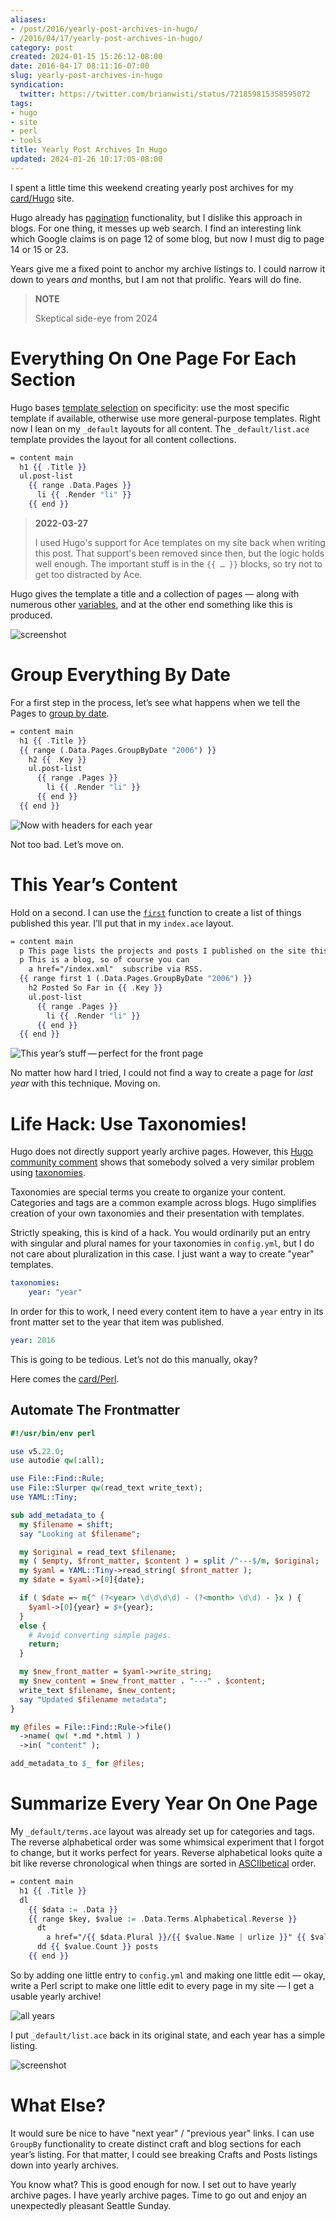 ```yaml
---
aliases:
- /post/2016/yearly-post-archives-in-hugo/
- /2016/04/17/yearly-post-archives-in-hugo/
category: post
created: 2024-01-15 15:26:12-08:00
date: 2016-04-17 08:11:16-07:00
slug: yearly-post-archives-in-hugo
syndication:
  twitter: https://twitter.com/brianwisti/status/721859815358595072
tags:
- hugo
- site
- perl
- tools
title: Yearly Post Archives In Hugo
updated: 2024-01-26 10:17:05-08:00
---
```


I spent a little time this weekend creating yearly post archives for my [card/Hugo](../../../card/Hugo.md) site.

Hugo already has [pagination](https://gohugo.io/extras/pagination/) functionality, but I dislike this approach in blogs. For one thing, it messes up web search. I find an interesting link which Google claims is on page 12 of some blog, but now I must dig to page 14 or 15 or 23.

Years give me a fixed point to anchor my archive listings to. I could narrow it down to years *and* months, but I am not that prolific. Years will do fine.

 > 
 > **NOTE**
>
 > Skeptical side-eye from 2024

# Everything On One Page For Each Section

Hugo bases [template selection](https://gohugo.io/templates/list/) on specificity: use the most specific template if available, otherwise use more general-purpose templates. Right now I lean on my `_default` layouts for all content. The `_default/list.ace` template provides the layout for all content collections.

````handlebars
= content main
  h1 {{ .Title }}
  ul.post-list
    {{ range .Data.Pages }}
      li {{ .Render "li" }}
    {{ end }}
````

 > 
 > **2022-03-27**
>
 > I used Hugo's support for Ace templates on my site back when writing this post. That support's been removed since then, but the logic holds well enough. The important stuff is in the `{{ … }}` blocks, so try not to get too distracted by
 > Ace.

Hugo gives the template a title and a collection of pages — along with numerous other [variables](https://gohugo.io/templates/variables/), and at the other end something like this is produced.

![screenshot](attachments/img/2016/site-default-listing.png "Default listing applied to Craft section")

# Group Everything By Date

For a first step in the process, let’s see what happens when we tell the Pages to [group by date](https://gohugo.io/templates/list/#grouping-by-page-date).

````handlebars
= content main
  h1 {{ .Title }}
  {{ range (.Data.Pages.GroupByDate "2006") }}
    h2 {{ .Key }}
    ul.post-list
      {{ range .Pages }}
        li {{ .Render "li" }}
      {{ end }}
  {{ end }}
````

![Now with headers for each year](attachments/img/2016/site-single-page-year-headers.png)

Not too bad. Let’s move on.

# This Year’s Content

Hold on a second. I can use the [`first`](https://gohugo.io/templates/functions/#first) function to create a list of things published this year. I’ll put that in my `index.ace` layout.

````handlebars
= content main
  p This page lists the projects and posts I published on the site this year.
  p This is a blog, so of course you can
    a href="/index.xml"  subscribe via RSS.
  {{ range first 1 (.Data.Pages.GroupByDate "2006") }}
    h2 Posted So Far in {{ .Key }}
    ul.post-list
      {{ range .Pages }}
        li {{ .Render "li" }}
      {{ end }}
  {{ end }}
````

![This year’s stuff — perfect for the front page](attachments/img/2016/site-this-years-posts.png)

No matter how hard I tried, I could not find a way to create a page for *last year* with this technique. Moving on.

# Life Hack: Use Taxonomies!

Hugo does not directly support yearly archive pages. However, this [Hugo community comment](https://discuss.gohugo.io/t/pagination-and-group-by-date/1441/3) shows that somebody solved a very similar problem using [taxonomies](http://gohugo.io/taxonomies/overview/).

Taxonomies are special terms you create to organize your content. Categories and tags are a common example across blogs. Hugo simplifies creation of your own taxonomies and their presentation with templates.

Strictly speaking, this is kind of a hack. You would ordinarily put an entry with singular and plural names for your taxonomies in `config.yml`, but I do not care about pluralization in this case. I just want a way to create "year" templates.

````yaml
taxonomies:
    year: "year"
````

In order for this to work, I need every content item to have a `year` entry in its front matter set to the year that item was published.

````yaml
year: 2016
````

This is going to be tedious. Let’s not do this manually, okay?

Here comes the [card/Perl](../../../card/Perl.md).

## Automate The Frontmatter

````perl
#!/usr/bin/env perl

use v5.22.0;
use autodie qw(:all);

use File::Find::Rule;
use File::Slurper qw(read_text write_text);
use YAML::Tiny;

sub add_metadata_to {
  my $filename = shift;
  say "Looking at $filename";

  my $original = read_text $filename;
  my ( $empty, $front_matter, $content ) = split /^---$/m, $original;
  my $yaml = YAML::Tiny->read_string( $front_matter );
  my $date = $yaml->[0]{date};

  if ( $date =~ m{^ (?<year> \d\d\d\d) - (?<month> \d\d) - }x ) {
    $yaml->[0]{year} = $+{year};
  }
  else {
    # Avoid converting simple pages.
    return;
  }

  my $new_front_matter = $yaml->write_string;
  my $new_content = $new_front_matter . "---" . $content;
  write_text $filename, $new_content;
  say "Updated $filename metadata";
}

my @files = File::Find::Rule->file()
  ->name( qw( *.md *.html ) )
  ->in( "content" );

add_metadata_to $_ for @files;
````

# Summarize Every Year On One Page

My `_default/terms.ace` layout was already set up for categories and tags. The reverse alphabetical order was some whimsical experiment that I forgot to change, but it works perfect for years. Reverse alphabetical looks quite a bit like reverse chronological when things are sorted in [ASCIIbetical](https://en.wiktionary.org/wiki/ASCIIbetical) order.

````handlebars
= content main
  h1 {{ .Title }}
  dl
    {{ $data := .Data }}
    {{ range $key, $value := .Data.Terms.Alphabetical.Reverse }}
      dt
        a href="/{{ $data.Plural }}/{{ $value.Name | urlize }}" {{ $value.Name }}
      dd {{ $value.Count }} posts
    {{ end }}
````

So by adding one little entry to `config.yml` and making one little edit — okay, write a Perl script to make one little edit to every page in my site — I get a usable yearly archive!

![all years](attachments/img/2016/site-list-all-years.png)

I put `_default/list.ace` back in its original state, and each year has a simple listing.

![screenshot](attachments/img/2016/site-single-year.png "Just the stuff I pushed in 2015")

# What Else?

It would sure be nice to have "next year" / "previous year" links. I can use `GroupBy` functionality to create distinct craft and blog sections for each year’s listing. For that matter, I could see breaking Crafts and Posts listings down into yearly archives.

You know what? This is good enough for now. I set out to have yearly archive pages. I have yearly archive pages. Time to go out and enjoy an unexpectedly pleasant Seattle Sunday.